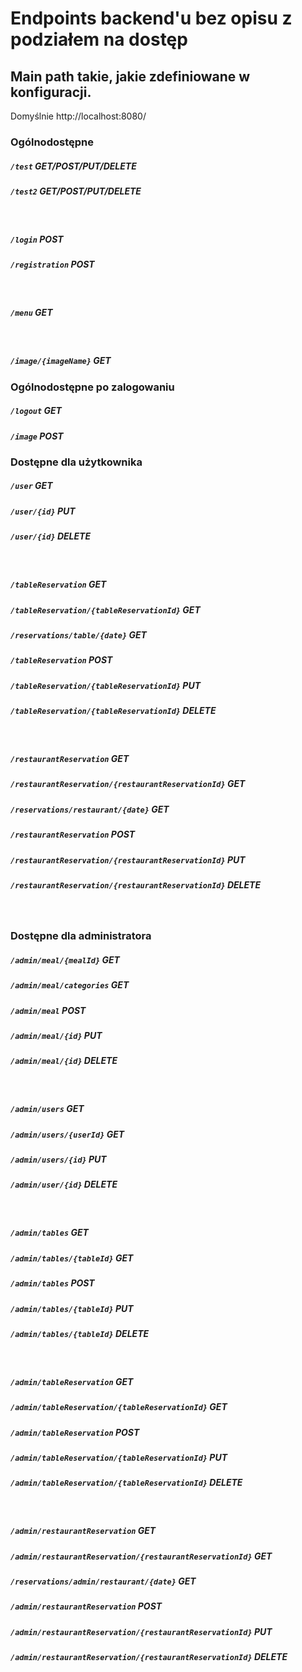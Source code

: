 # Endpoints backend'u bez opisu z podziałem na dostęp
## Main path takie, jakie zdefiniowane w konfiguracji.
Domyślnie http://localhost:8080/

### Ogólnodostępne
##### ```/test``` GET/POST/PUT/DELETE
##### ```/test2``` GET/POST/PUT/DELETE
<br />

##### ```/login``` POST
##### ```/registration``` POST
<br />

##### ```/menu``` GET
<br />

##### ```/image/{imageName}``` GET

### Ogólnodostępne po zalogowaniu
##### ```/logout``` GET
##### ```/image``` POST

### Dostępne dla użytkownika      
##### ```/user``` GET 
##### ```/user/{id}``` PUT
##### ```/user/{id}``` DELETE
<br />

##### ```/tableReservation``` GET
##### ```/tableReservation/{tableReservationId}``` GET	
##### ```/reservations/table/{date}``` GET   
##### ```/tableReservation``` POST
##### ```/tableReservation/{tableReservationId}``` PUT  
##### ```/tableReservation/{tableReservationId}``` DELETE
<br />

##### ```/restaurantReservation``` GET
##### ```/restaurantReservation/{restaurantReservationId}``` GET	
##### ```/reservations/restaurant/{date}``` GET   
##### ```/restaurantReservation``` POST
##### ```/restaurantReservation/{restaurantReservationId}``` PUT  
##### ```/restaurantReservation/{restaurantReservationId}``` DELETE
<br />

### Dostępne dla administratora
##### ```/admin/meal/{mealId}``` GET
##### ```/admin/meal/categories``` GET    
##### ```/admin/meal``` POST
##### ```/admin/meal/{id}``` PUT
##### ```/admin/meal/{id}``` DELETE
<br />
        
##### ```/admin/users``` GET
##### ```/admin/users/{userId}``` GET            
##### ```/admin/users/{id}``` PUT    
##### ```/admin/user/{id}``` DELETE
<br />

##### ```/admin/tables``` GET
##### ```/admin/tables/{tableId}``` GET  
##### ```/admin/tables``` POST
##### ```/admin/tables/{tableId}``` PUT 
##### ```/admin/tables/{tableId}``` DELETE
<br />
        		
##### ```/admin/tableReservation``` GET
##### ```/admin/tableReservation/{tableReservationId}``` GET  
##### ```/admin/tableReservation``` POST
##### ```/admin/tableReservation/{tableReservationId}``` PUT  
##### ```/admin/tableReservation/{tableReservationId}``` DELETE
<br />

##### ```/admin/restaurantReservation``` GET
##### ```/admin/restaurantReservation/{restaurantReservationId}``` GET	
##### ```/reservations/admin/restaurant/{date}``` GET   
##### ```/admin/restaurantReservation``` POST
##### ```/admin/restaurantReservation/{restaurantReservationId}``` PUT  
##### ```/admin/restaurantReservation/{restaurantReservationId}``` DELETE
